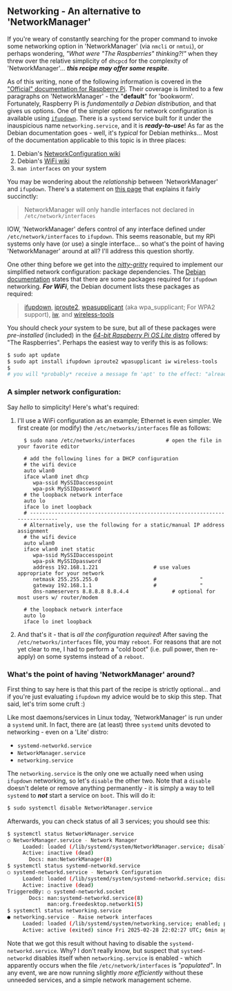 ## Networking - An alternative to 'NetworkManager'

If you're weary of constantly searching for the proper command to invoke some networking option in 'NetworkManager' (via `nmcli` or `nmtui`), or perhaps wondering, *"What were "The Raspberries" thinking?!"* when  they threw over the relative simplicity of `dhcpcd` for the complexity of 'NetworkManager'... ***this recipe may offer some respite***. 

As of this writing, none of the following information is covered in the ["Official" documentation for Raspberry Pi](https://www.raspberrypi.com/documentation/computers/configuration.html#networking). Their coverage is limited to a few paragraphs on 'NetworkManager' - the "**default**" for 'bookworm'. Fortunately, Raspberry Pi is *fundamentally a Debian distribution*, and that gives us options. One of the simpler options for network configuration is available using [`ifupdown`](https://www.computerhope.com/unix/ifup.htm).  There is a `systemd` service built for it under the inauspicious name `networking.service`, and it is ***ready-to-use***! As far as the Debian documentation goes - well, it's *typical* for Debian methinks... Most of the documentation applicable to this topic is in three places: 

1.  Debian's [NetworkConfiguration wiki](https://wiki.debian.org/NetworkConfiguration) 
2.  Debian's [WiFi wiki](https://wiki.debian.org/WiFi/HowToUse) 
3.  `man interfaces` on your system

You may be wondering about the *relationship* between 'NetworkManager' and `ifupdown`. There's a statement on [this page](https://wiki.debian.org/NetworkManager#doc) that explains it fairly succinctly:  

>  NetworkManager will only handle interfaces not declared in `/etc/network/interfaces`

IOW, 'NetworkManager' defers control of any interface defined under `/etc/network/interfaces` to `ifupdown`. This seems reasonable, but my RPi systems only have (or use) a single interface... so what's the point of having 'NetworkManager' around at all? I'll address this question shortly. 

One other thing before we get into the [*nitty-gritty*](https://idioms.thefreedictionary.com/nitty-gritty) required to implement our simplified network configuration: package dependencies. The [Debian documentation](https://wiki.debian.org/WiFi/HowToUse#Using_ifupdown_and_wpasupplicant) states that there are some packages required for `ifupdown`  networking. ***For WiFi***, the Debian document  lists these packages as required: 

>  [ifupdown](https://packages.debian.org/ifupdown), [iproute2](https://packages.debian.org/iproute2), [wpasupplicant](https://packages.debian.org/wpasupplicant) (aka wpa_supplicant; For WPA2 support), [iw](https://packages.debian.org/iw), and [wireless-tools](https://packages.debian.org/wireless-tools) 

You should check *your* system to be sure, but all of these packages were *pre-installed* (included) in the [*64-bit Raspberry Pi OS Lite* distro](https://www.raspberrypi.com/software/operating-systems/) offered by "The Raspberries". Perhaps the easiest way to verify this is as follows: 

```bash 
$ sudo apt update
$ sudo apt install ifupdown iproute2 wpasupplicant iw wireless-tools
$
# you will *probably* receive a message fm 'apt' to the effect: "already latest version"
```

### A simpler network configuration:

Say *hello* to simplicity! Here's what's required: 

1.  I'll use a WiFi configuration as an example; Ethernet is even simpler. We first create (or modify) the  `/etc/networks/interfaces` file as follows: 

      ```
        $ sudo nano /etc/networks/interfaces          # open the file in your favorite editor
        
        # add the following lines for a DHCP configuration
        # the wifi device
        auto wlan0
        iface wlan0 inet dhcp
           wpa-ssid MySSIDaccesspoint
           wpa-psk MySSIDpassword
        # the loopback network interface
        auto lo
        iface lo inet loopback
        # ----------------------------------------------------------------------------
        # Alternatively, use the following for a static/manual IP address assignment
        # the wifi device
        auto wlan0
        iface wlan0 inet static
           wpa-ssid MySSIDaccesspoint
           wpa-psk MySSIDpassword
           address 192.168.1.221                  # use values appropriate for your network
           netmask 255.255.255.0                  #              "
           gateway 192.168.1.1                    #              "
           dns-nameservers 8.8.8.8 8.8.4.4				# optional for most users w/ router/modem
        
        # the loopback network interface
        auto lo
        iface lo inet loopback
      ```

2.  And that's it - that is *all the configuration required*! After saving the  `/etc/networks/interfaces` file, you may `reboot`. For reasons that are not yet clear to me, I had to perform a "cold boot" (i.e. pull power, then re-apply) on some systems instead of a `reboot`. 



### What's the point of having 'NetworkManager' around?

First thing to say here is that this part of the recipe is strictly optional... and if you're just evaluating `ifupdown` my advice would be to skip this step. That said, let's trim some cruft  :) 

Like most daemons/services in Linux today, 'NetworkManager' is run under a `systemd` unit. In fact, there are (at least) three `systemd` units devoted to networking - even on a 'Lite' distro:

*  `systemd-networkd.service`
*  `NetworkManager.service`
*  `networking.service`

The `networking.service` is the only one we actually need when using `ifupdown` networking, so let's `disable` the other two. Note that a `disable` doesn't delete or remove anything permanently - it is simply a way to tell `systemd` to ***not*** start a service on `boot`. This will do it: 

   ```bash
   $ sudo systemctl disable NetworkManager.service
   ```

Afterwards, you can check status of all 3 services; you should see this: 

   ```bash
   $ systemctl status NetworkManager.service
   ○ NetworkManager.service - Network Manager
        Loaded: loaded (/lib/systemd/system/NetworkManager.service; disabled; preset: enabled)
        Active: inactive (dead)
          Docs: man:NetworkManager(8)
   $ systemctl status systemd-networkd.service
   ○ systemd-networkd.service - Network Configuration
        Loaded: loaded (/lib/systemd/system/systemd-networkd.service; disabled; preset: enabled)
        Active: inactive (dead)
   TriggeredBy: ○ systemd-networkd.socket
          Docs: man:systemd-networkd.service(8)
                man:org.freedesktop.network1(5)
   $ systemctl status networking.service
   ● networking.service - Raise network interfaces
        Loaded: loaded (/lib/systemd/system/networking.service; enabled; preset: enabled)
        Active: active (exited) since Fri 2025-02-28 22:02:27 UTC; 6min ago
   ```

Note that we got this result without having to disable the `systemd-networkd.service`. Why? I don't really know, but suspect that `systemd-networkd` disables itself when `networking.service` is enabled - which apparently occurs when the file `/etc/network/interfaces` is *"populated"*. In any event, we are now running slightly *more efficiently* without these unneeded services, and a simple network management scheme. 
